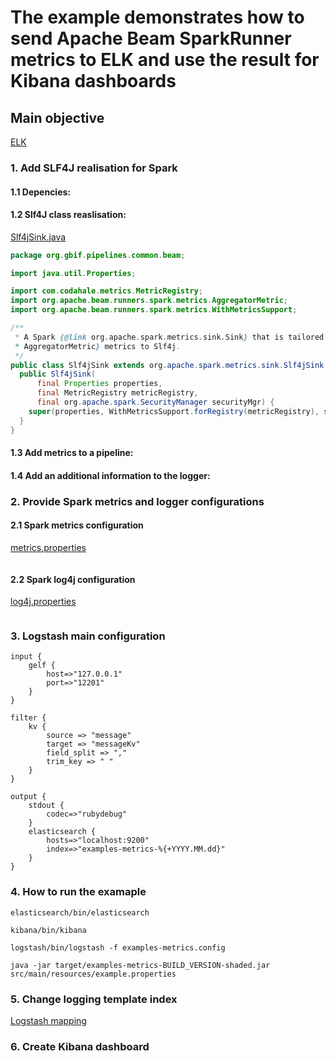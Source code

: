 # The example demonstrates how to send Apache Beam SparkRunner metrics to ELK and use the result for Kibana dashboards

## Main objective
[ELK](https://www.elastic.co/elk-stack)

### 1. Add SLF4J realisation for Spark

#### 1.1 Depencies:

#### 1.2 Slf4J class reaslisation:

[Slf4jSink.java](./src/main/java/org/gbif/pipelines/common/beam/Slf4jSink.java)

```java
package org.gbif.pipelines.common.beam;

import java.util.Properties;

import com.codahale.metrics.MetricRegistry;
import org.apache.beam.runners.spark.metrics.AggregatorMetric;
import org.apache.beam.runners.spark.metrics.WithMetricsSupport;

/**
 * A Spark {@link org.apache.spark.metrics.sink.Sink} that is tailored to report {@link
 * AggregatorMetric} metrics to Slf4j.
 */
public class Slf4jSink extends org.apache.spark.metrics.sink.Slf4jSink {
  public Slf4jSink(
      final Properties properties,
      final MetricRegistry metricRegistry,
      final org.apache.spark.SecurityManager securityMgr) {
    super(properties, WithMetricsSupport.forRegistry(metricRegistry), securityMgr);
  }
}
```

#### 1.3 Add metrics to a pipeline:

#### 1.4 Add an additional information to the logger:

### 2. Provide Spark metrics and logger configurations

#### 2.1 Spark metrics configuration
[metrics.properties](./src/resources/metrics.properties)
```
```

#### 2.2 Spark log4j configuration
[log4j.properties](./src/resources/log4j.properties)
```
```

### 3. Logstash main configuration

```
input {
    gelf {
        host=>"127.0.0.1"
        port=>"12201"
    }
}

filter {
    kv {
        source => "message"
        target => "messageKv"
        field_split => ","
        trim_key => " "
    }
}

output {
    stdout {
        codec=>"rubydebug"
    }
    elasticsearch {
        hosts=>"localhost:9200"
        index=>"examples-metrics-%{+YYYY.MM.dd}"
    }
}
```

### 4. How to run the examaple


```
elasticsearch/bin/elasticsearch
```

```
kibana/bin/kibana
```

```
logstash/bin/logstash -f examples-metrics.config
```

```
java -jar target/examples-metrics-BUILD_VERSION-shaded.jar src/main/resources/example.properties
```

### 5. Change logging template index
[Logstash mapping](https://www.elastic.co/blog/logstash_lesson_elasticsearch_mapping)

### 6. Create Kibana dashboard

